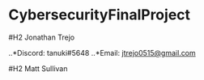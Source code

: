 # CybersecurityFinalProject

#H2 Jonathan Trejo

..*Discord: tanuki#5648
..*Email: jtrejo0515@gmail.com


#H2 Matt Sullivan
 
